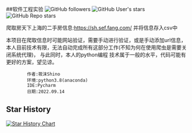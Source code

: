 ##软件工程实验 
![GitHub followers](https://img.shields.io/github/followers/yaolin6666?style=social)
![GitHub User's stars](https://img.shields.io/github/stars/yaolin6666?label=User%27s%20Star&style=social)
![GitHub Repo stars](https://img.shields.io/github/stars/yaolin6666/Spider_Python?label=Repo%27s%20Stars&style=social)

爬取房天下上海的二手房信息:https://sh.sef.fang.com/ 并将信息存入csv中

本项目在爬取信息时可能网站验证，需要手动进行验证，或是手动添加url信息，
本人目前技术有限，无法自动完成所有这部分工作(不知为何在使用爬虫是需要关闭系统代理)，
与此同时，本人的python编程
技术属于一般的水平，代码可能有更好的方案，望见谅。

            作者:筱沫Shino
            环境:python3.8(anaconda)
            IDE:Pycharm
            日期:2022.09.14

## Star History

[![Star History Chart](https://api.star-history.com/svg?repos=yaolin6666/Spider_Python&type=Date)](https://star-history.com/#yaolin6666/Spider_Python&Date)
